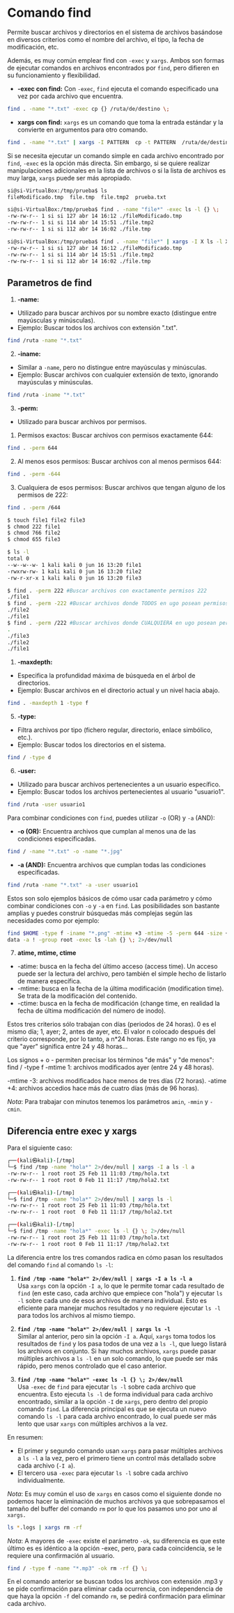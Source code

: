 # Comando find

Permite buscar archivos y directorios en el sistema de archivos basándose en diversos criterios como el nombre del archivo, el tipo, la fecha de modificación, etc.

Además, es muy común emplear find con `-exec` y `xargs`. Ambos son formas de ejecutar comandos en archivos encontrados por `find`, pero difieren en su funcionamiento y flexibilidad.

- **-exec con find:** Con `-exec`, `find` ejecuta el comando especificado una vez por cada archivo que encuentra.

```bash
find . -name "*.txt" -exec cp {} /ruta/de/destino \;
```

- **xargs con find:** `xargs` es un comando que toma la entrada estándar y la convierte en argumentos para otro comando.

```bash
find . -name "*.txt" | xargs -I PATTERN  cp -t PATTERN  /ruta/de/destino
```

Si se necesita ejecutar un comando simple en cada archivo encontrado por `find`, `-exec` es la opción más directa. Sin embargo, si se quiere realizar manipulaciones adicionales en la lista de archivos o si la lista de archivos es muy larga, `xargs` puede ser más apropiado.

```bash
si@si-VirtualBox:/tmp/prueba$ ls
fileModificado.tmp  file.tmp  file.tmp2  prueba.txt

si@si-VirtualBox:/tmp/prueba$ find . -name "file*" -exec ls -l {} \;
-rw-rw-r-- 1 si si 127 abr 14 16:12 ./fileModificado.tmp
-rw-rw-r-- 1 si si 114 abr 14 15:51 ./file.tmp2
-rw-rw-r-- 1 si si 112 abr 14 16:02 ./file.tmp

si@si-VirtualBox:/tmp/prueba$ find . -name "file*" | xargs -I X ls -l X;
-rw-rw-r-- 1 si si 127 abr 14 16:12 ./fileModificado.tmp
-rw-rw-r-- 1 si si 114 abr 14 15:51 ./file.tmp2
-rw-rw-r-- 1 si si 112 abr 14 16:02 ./file.tmp
```

## Parametros de find

1. **-name:**

- Utilizado para buscar archivos por su nombre exacto (distingue entre mayúsculas y minúsculas).
- Ejemplo: Buscar todos los archivos con extensión ".txt".
```bash
find /ruta -name "*.txt"
```

2. **-iname:**

- Similar a `-name`, pero no distingue entre mayúsculas y minúsculas.
- Ejemplo: Buscar archivos con cualquier extensión de texto, ignorando mayúsculas y minúsculas.
```bash
find /ruta -iname "*.txt"
```

3. **-perm:**

- Utilizado para buscar archivos por permisos.

1. Permisos exactos: Buscar archivos con permisos exactamente 644:

```bash
find . -perm 644
```

2. Al menos esos permisos: Buscar archivos con al menos permisos 644:

```bash
find . -perm -644
```

3. Cualquiera de esos permisos: Buscar archivos que tengan alguno de los permisos de 222:

```bash
find . -perm /644
```


```bash
$ touch file1 file2 file3
$ chmod 222 file1
$ chmod 766 file2
$ chmod 655 file3

$ ls -l
total 0
--w--w--w- 1 kali kali 0 jun 16 13:20 file1
-rwxrw-rw- 1 kali kali 0 jun 16 13:20 file2
-rw-r-xr-x 1 kali kali 0 jun 16 13:20 file3

$ find . -perm 222 #Buscar archivos con exactamente permisos 222
./file1
$ find . -perm -222 #Buscar archivos donde TODOS en ugo posean permisos 2, es decir, u de ugo debe poseer permiso de escritura, g de ugo debe poseer permiso de escritura y o de ugo debe poseer permiso de escritura
./file2
./file1
$ find . -perm /222 #Buscar archivos donde CUALQUIERA en ugo posean permisos de escritura, es decir, ya sea u de ugo, g de ugo o o de ugo deben poseer permiso de escritura
.
./file3
./file2
./file1
```

1. **-maxdepth:**

- Especifica la profundidad máxima de búsqueda en el árbol de directorios.
- Ejemplo: Buscar archivos en el directorio actual y un nivel hacia abajo.
```bash
find . -maxdepth 1 -type f
```

5. **-type:**

- Filtra archivos por tipo (fichero regular, directorio, enlace simbólico, etc.).
- Ejemplo: Buscar todos los directorios en el sistema.
```bash
find / -type d
```

6. **-user:**

- Utilizado para buscar archivos pertenecientes a un usuario específico.
- Ejemplo: Buscar todos los archivos pertenecientes al usuario "usuario1".
```bash
find /ruta -user usuario1
```

Para combinar condiciones con `find`, puedes utilizar `-o` (OR) y `-a` (AND):

- **-o (OR):** Encuentra archivos que cumplan al menos una de las condiciones especificadas.

```bash
find / -name "*.txt" -o -name "*.jpg"
```

- **-a (AND):** Encuentra archivos que cumplan todas las condiciones especificadas.
```bash
find /ruta -name "*.txt" -a -user usuario1
```

Estos son solo ejemplos básicos de cómo usar cada parámetro y cómo combinar condiciones con `-o` y `-a` en `find`. Las posibilidades son bastante amplias y puedes construir búsquedas más complejas según las necesidades como por ejemplo:

```bash
find $HOME -type f -iname "*.png" -mtime +3 -mtime -5 -perm 644 -size +2M -user www-data -and -not -user root -and -group www-
data -a ! -group root -exec ls -lah {} \; 2>/dev/null
```

7. **atime, mtime, ctime**

- -atime: busca en la fecha del último acceso (access time). Un acceso puede ser la lectura del archivo, pero también el simple hecho de listarlo de manera específica.
- -mtime: busca en la fecha de la última modificación (modification time). Se trata de la modificación del contenido. 
- -ctime: busca en la fecha de modificación (change time, en realidad la fecha de última modificación del número de inodo).

Estos tres criterios sólo trabajan con días (periodos de 24 horas). 0 es el mismo día; 1, ayer; 2, antes de ayer, etc. El valor n colocado después del criterio corresponde, por lo tanto, a n*24 horas. Este rango no es fijo, ya que "ayer" significa entre 24 y 48 horas... 

Los signos + o - permiten precisar los términos "de más" y "de menos":
find / -type f -mtime 1: archivos modificados ayer  (entre 24 y 48 horas). 
 
-mtime -3: archivos modificados hace menos de tres días (72 horas).
-atime +4: archivos accedios hace más de cuatro días (más de 96 horas).

_*Nota*_: Para trabajar con minutos tenemos los parámetros `amin`, `-mmin` y `-cmin`.

## Diferencia entre exec y xargs

Para el siguiente caso:

```bash
┌──(kali㉿kali)-[/tmp]
└─$ find /tmp -name "hola*" 2>/dev/null | xargs -I a ls -l a
-rw-rw-r-- 1 root root 25 Feb 11 11:03 /tmp/hola.txt
-rw-rw-r-- 1 root root 0 Feb 11 11:17 /tmp/hola2.txt

┌──(kali㉿kali)-[/tmp]
└─$ find /tmp -name "hola*" 2>/dev/null | xargs ls -l
-rw-rw-r-- 1 root root 25 Feb 11 11:03 /tmp/hola.txt
-rw-rw-r-- 1 root root  0 Feb 11 11:17 /tmp/hola2.txt

┌──(kali㉿kali)-[/tmp]
└─$ find /tmp -name "hola*" -exec ls -l {} \; 2>/dev/null
-rw-rw-r-- 1 root root 25 Feb 11 11:03 /tmp/hola.txt
-rw-rw-r-- 1 root root 0 Feb 11 11:17 /tmp/hola2.txt
```

La diferencia entre los tres comandos radica en cómo pasan los resultados del comando `find` al comando `ls -l`:

1. **`find /tmp -name "hola*" 2>/dev/null | xargs -I a ls -l a`**  
   Usa `xargs` con la opción `-I a`, lo que le permite tomar cada resultado de `find` (en este caso, cada archivo que empiece con "hola") y ejecutar `ls -l` sobre cada uno de esos archivos de manera individual. Esto es eficiente para manejar muchos resultados y no requiere ejecutar `ls -l` para todos los archivos al mismo tiempo.

2. **`find /tmp -name "hola*" 2>/dev/null | xargs ls -l`**  
   Similar al anterior, pero sin la opción `-I a`. Aquí, `xargs` toma todos los resultados de `find` y los pasa todos de una vez a `ls -l`, que luego listará los archivos en conjunto. Si hay muchos archivos, `xargs` puede pasar múltiples archivos a `ls -l` en un solo comando, lo que puede ser más rápido, pero menos controlado que el caso anterior.

3. **`find /tmp -name "hola*" -exec ls -l {} \; 2>/dev/null`**  
   Usa `-exec` de `find` para ejecutar `ls -l` sobre cada archivo que encuentra. Esto ejecuta `ls -l` de forma individual para cada archivo encontrado, similar a la opción `-I` de `xargs`, pero dentro del propio comando `find`. La diferencia principal es que se ejecuta un nuevo comando `ls -l` para cada archivo encontrado, lo cual puede ser más lento que usar `xargs` con múltiples archivos a la vez.

En resumen:
- El primer y segundo comando usan `xargs` para pasar múltiples archivos a `ls -l` a la vez, pero el primero tiene un control más detallado sobre cada archivo (`-I a`).
- El tercero usa `-exec` para ejecutar `ls -l` sobre cada archivo individualmente.

_*Nota*_: Es muy común el uso de `xargs` en casos como el siguiente donde no podemos hacer la eliminación de muchos archivos ya que sobrepasamos el tamaño del buffer del comando `rm` por lo que los pasamos uno por uno al `xargs.`

```bash
ls *.logs | xargs rm -rf
```
  
_*Nota*_: A mayores de `-exec` existe el parámetro `-ok`, su diferencia es que este último es es idéntico a la opción -exec, pero, para cada coincidencia, se le requiere una confirmación al usuario.

```bash
find / -type f -name "*.mp3" -ok rm -rf {} \;
```

En el comando anterior se buscan todos los archivos con extensión .mp3 y se pide confirmación para eliminar cada ocurrencia, con independencia de que haya la opción `-f` del comando `rm`, se pedirá confirmación para eliminar cada archivo.